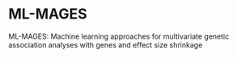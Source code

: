 # ML-MAGES
ML-MAGES: Machine learning approaches for multivariate genetic association analyses with genes and effect size shrinkage
